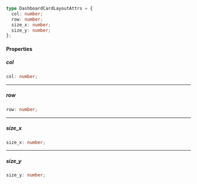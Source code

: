 ```ts
type DashboardCardLayoutAttrs = {
  col: number;
  row: number;
  size_x: number;
  size_y: number;
};
```

#### Properties

##### col

```ts
col: number;
```

***

##### row

```ts
row: number;
```

***

##### size\_x

```ts
size_x: number;
```

***

##### size\_y

```ts
size_y: number;
```
